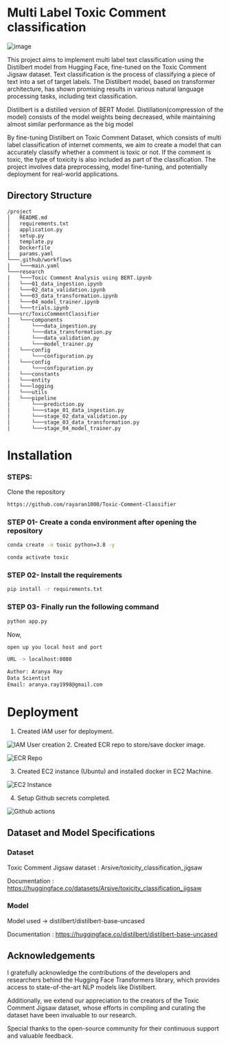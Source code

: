 
# Multi Label Toxic Comment classification

![image](https://miro.medium.com/v2/resize:fit:720/format:webp/1*PIs25RW-zFYGalzlzgdI9A.jpeg)


This project aims to implement multi label text classification using the Distilbert model from Hugging Face, fine-tuned on the Toxic Comment Jigsaw dataset. Text classification is the process of classifying a piece of text into a set of target labels. The Distilbert model, based on transformer architecture, has shown promising results in various natural language processing tasks, including text classification.

Distilbert is a distilled version of BERT Model. Distillation(compression of the model) consists of the model weights being decreased, while maintaining almost similar performance as the big model

By fine-tuning Distilbert on Toxic Comment Dataset, which consists of multi label classification of internet comments, we aim to create a model that can accurately classify whether a comment is toxic or not. If the comment is toxic, the type of toxicity is also included as part of the classification. The project involves data preprocessing, model fine-tuning, and potentially deployment for real-world applications.


## Directory Structure

```plaintext
/project
│   README.md
│   requirements.txt
|   application.py
|   setup.py
|   template.py
|   Dockerfile
|   params.yaml
└───.github/workflows
|   └───main.yaml
└───research
|   └───Toxic Comment Analysis using BERT.ipynb
|   └───01_data_ingestion.ipynb
|   └───02_data_validation.ipynb
|   └───03_data_transformation.ipynb
|   └───04_model_trainer.ipynb 
|   └───trials.ipynb 
└───src/ToxicCommentClassifier
|   └───components
|       └───data_ingestion.py
|       └───data_transformation.py
|       └───data_validation.py
|       └───model_trainer.py
|   └───config
|       └───configuration.py
|   └───config
|       └───configuration.py
|   └───constants
|   └───entity
|   └───logging
|   └───utils
|   └───pipeline
|       └───prediction.py
|       └───stage_01_data_ingestion.py
|       └───stage_02_data_validation.py
|       └───stage_03_data_transformation.py
|       └───stage_04_model_trainer.py

```

# Installation
### STEPS:

Clone the repository

```bash
https://github.com/rayaran1000/Toxic-Comment-Classifier
```
### STEP 01- Create a conda environment after opening the repository

```bash
conda create -n toxic python=3.8 -y
```

```bash
conda activate toxic
```


### STEP 02- Install the requirements
```bash
pip install -r requirements.txt
```

### STEP 03- Finally run the following command
```bash
python app.py
```

Now,
```bash
open up you local host and port 

URL -> localhost:8080
```


```bash
Author: Aranya Ray
Data Scientist
Email: aranya.ray1998@gmail.com

```




    
# Deployment

1. Created IAM user for deployment.

![IAM User creation](https://github.com/rayaran1000/Toxic-Comment-Classifier/assets/122597408/443b4b2d-bce2-45c7-8b12-5344a8236a81)
2. Created ECR repo to store/save docker image.

![ECR Repo](https://github.com/rayaran1000/Toxic-Comment-Classifier/assets/122597408/de1e2441-8f88-4d87-a46a-e854fbac948d)

3. Created EC2 instance (Ubuntu) and installed docker in EC2 Machine.
   
![EC2 Instance](https://github.com/rayaran1000/Toxic-Comment-Classifier/assets/122597408/0c51549f-ec00-49e9-a056-0bd1d46e727f)

4. Setup Github secrets completed.

![Github actions](https://github.com/rayaran1000/Toxic-Comment-Classifier/assets/122597408/7be05650-8438-468d-9c66-d64064927d23)

## Dataset and Model Specifications

### Dataset 
Toxic Comment Jigsaw dataset : Arsive/toxicity_classification_jigsaw

Documentation : https://huggingface.co/datasets/Arsive/toxicity_classification_jigsaw

### Model
Model used -> distilbert/distilbert-base-uncased

Documentation : https://huggingface.co/distilbert/distilbert-base-uncased
## Acknowledgements

I gratefully acknowledge the contributions of the developers and researchers behind the Hugging Face Transformers library, which provides access to state-of-the-art NLP models like Distilbert. 

Additionally, we extend our appreciation to the creators of the Toxic Comment Jigsaw dataset, whose efforts in compiling and curating the dataset have been invaluable to our research. 

Special thanks to the open-source community for their continuous support and valuable feedback.

